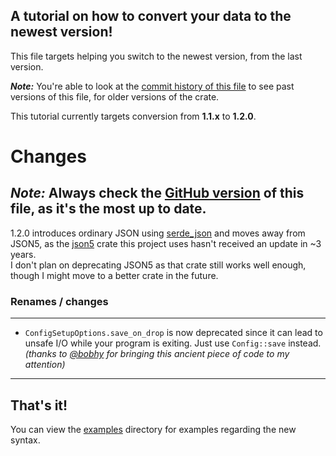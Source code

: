 ## A tutorial on how to convert your data to the newest version!
This file targets helping you switch to the newest version, from the last version.

___Note:___ You're able to look at the [commit history of this file](https://github.com/FlooferLand/fast_config/commits/main/CONVERSION_TUTORIAL.md) to see past versions of this file, for older versions of the crate.

This tutorial currently targets conversion from **1.1.x** to **1.2.0**.

# Changes
___Note:___ Always check the [GitHub version](https://github.com/FlooferLand/fast_config/blob/main/CONVERSION_TUTORIAL.md) of this file,
as it's the most up to date.
---

1.2.0 introduces ordinary JSON using [serde_json](https://crates.io/crates/serde_json) and moves away from JSON5, as the [json5](https://crates.io/crates/json5) crate this project uses hasn't received an update in ~3 years. <br/>
I don't plan on deprecating JSON5 as that crate still works well enough, though I might move to a better crate in the future.

### Renames / changes

---
- `ConfigSetupOptions.save_on_drop` is now deprecated since it can lead to unsafe I/O while your program is exiting. Just use `Config::save` instead. _(thanks to [@bobhy](https://github.com/bobhy) for bringing this ancient piece of code to my attention)_
---

## That's it!

You can view the [examples](./examples) directory for examples regarding the new syntax.
